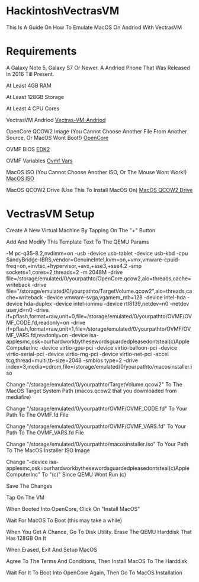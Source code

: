 # HackintoshVectrasVM
This Is A Guide On How To Emulate MacOS On Andriod With VectrasVM
# Requirements
A Galaxy Note 5, Galaxy S7 Or Newer. A Andriod Phone That Was Released In 2016 Till Present.

At Least 4GB RAM

At Least 128GB Storage

At Least 4 CPU Cores

VectrasVM Andriod [Vectras-VM-Andriod](https://github.com/xoureldeen/Vectras-VM-Android/releases/tag/v2.9.5)

OpenCore QCOW2 Image (You Cannot Choose Another File From Another Source, Or MacOS Wont Boot!) [OpenCore](https://github.com/Coopydood/ultimate-macOS-KVM/blob/main/resources/oc_store/compat_new/OpenCore.qcow2)

OVMF BIOS [EDK2](https://github.com/clearlinux/common/blob/master/OVMF.fd)

OVMF Variables [Ovmf Vars](https://github.com/clearlinux/common/blob/master/OVMF_VARS.fd)

MacOS ISO (You Cannot Choose Another ISO, Or The Mouse Wont Work!) [MacOS ISO](https://archive.org/details/macos-collection)

MacOS QCOW2 Drive (Use This To Install MacOS On) [MacOS QCOW2 Drive](https://www.mediafire.com/file/gz9ordqm51a7v8p/macos.qcow2/file)

# VectrasVM Setup

Create A New Virtual Machine By Tapping On The "+" Button

Add And Modify This Template Text To The QEMU Params

-M pc-q35-8.2,nvdimm=on -usb -device usb-tablet -device usb-kbd -cpu SandyBridge-IBRS,vendor=GenuineIntel,kvm=on,+vmx,vmware-cpuid-freq=on,+invtsc,+hypervisor,+avx,+sse3,+sse4.2 -smp sockets=1,cores=2,threads=2 -m 2048M -drive file=/storage/emulated/0/yourpathto/OpenCore.qcow2,aio=threads,cache=writeback -drive file="/storage/emulated/0/yourpathto/TargetVolume.qcow2",aio=threads,cache=writeback -device vmware-svga,vgamem_mb=128 -device intel-hda -device hda-duplex -device intel-iommu -device rtl8139,netdev=n0 -netdev user,id=n0 -drive if=pflash,format=raw,unit=0,file=/storage/emulated/0/yourpathto/OVMF/OVMF_CODE.fd,readonly=on -drive if=pflash,format=raw,unit=1,file=/storage/emulated/0/yourpathto/OVMF/OVMF_VARS.fd,readonly=on -device isa-applesmc,osk=ourhardworkbythesewordsguardedpleasedontsteal\(c\)AppleComputerInc -device virtio-gpu-pci -device virtio-balloon-pci -device virtio-serial-pci -device virtio-rng-pci -device virtio-net-pci -accel tcg,thread=multi,tb-size=2048 -smbios type=2 -drive index=3,media=cdrom,file=/storage/emulated/0/yourpathto/macosinstaller.iso

Change "/storage/emulated/0/yourpathto/TargetVolume.qcow2" To The MacOS Target System Path (macos.qcow2 that you downloaded from mediafire)

Change "/storage/emulated/0/yourpathto/OVMF/OVMF_CODE.fd" To Your Path To The OVMF.fd File

Change "/storage/emulated/0/yourpathto/OVMF/OVMF_VARS.fd" To Your Path To The OVMF_VARS.fd File

Change "/storage/emulated/0/yourpathto/macosinstaller.iso" To Your Path To The MacOS Installer ISO Image

Change "-device isa-applesmc,osk=ourhardworkbythesewordsguardedpleasedontsteal\(c\)AppleComputerInc" To "\(c\)" Since QEMU Wont Run (c)

Save The Changes

Tap On The VM

When Booted Into OpenCore, Click On "Install MacOS"

Wait For MacOS To Boot (this may take a while)

When You Get A Chance, Go To Disk Utility. Erase The QEMU Harddisk That Has 128GB On It

When Erased, Exit And Setup MacOS

Agree To The Terms And Conditions, Then Install MacOS To The Harddisk

Wait For It To Boot Into OpenCore Again, Then Go To MacOS Installation
